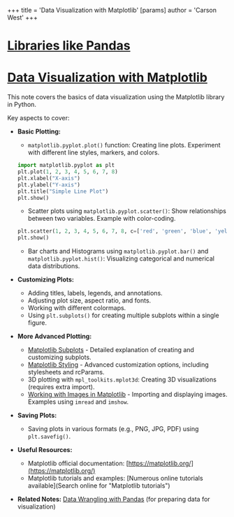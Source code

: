 +++
 title = 'Data Visualization with Matplotlib'
[params]
	author = 'Carson West'
+++
# [Libraries like Pandas](./../libraries-like-pandas/)
# [Data Visualization with Matplotlib](./../data-visualization-with-matplotlib/) 
This note covers the basics of data visualization using the Matplotlib library in Python.

Key aspects to cover:

* **Basic Plotting:**
    * `matplotlib.pyplot.plot()` function:  Creating line plots.  Experiment with different line styles, markers, and colors.
    ```python
    import matplotlib.pyplot as plt
    plt.plot(1, 2, 3, 4, 5, 6, 7, 8)
    plt.xlabel("X-axis")
    plt.ylabel("Y-axis")
    plt.title("Simple Line Plot")
    plt.show()
    ```
    * Scatter plots using `matplotlib.pyplot.scatter()`: Show relationships between two variables.  Example with color-coding.
    ```python
    plt.scatter(1, 2, 3, 4, 5, 6, 7, 8, c=['red', 'green', 'blue', 'yellow']])
    plt.show()
    ```
    * Bar charts and Histograms using `matplotlib.pyplot.bar()` and `matplotlib.pyplot.hist()`: Visualizing categorical and numerical data distributions.

* **Customizing Plots:**
    * Adding titles, labels, legends, and annotations.
    * Adjusting plot size, aspect ratio, and fonts.
    * Working with different colormaps.
    * Using `plt.subplots()` for creating multiple subplots within a single figure.

* **More Advanced Plotting:**
    * [Matplotlib Subplots](./../matplotlib-subplots/) -  Detailed explanation of creating and customizing subplots.
    * [Matplotlib Styling](./../matplotlib-styling/) -  Advanced customization options, including stylesheets and rcParams.
    * 3D plotting with `mpl_toolkits.mplot3d`: Creating 3D visualizations (requires extra import).
    * [Working with Images in Matplotlib](./../working-with-images-in-matplotlib/) - Importing and displaying images.  Examples using `imread` and `imshow`.


* **Saving Plots:**
    * Saving plots in various formats (e.g., PNG, JPG, PDF) using `plt.savefig()`.


* **Useful Resources:**
    * Matplotlib official documentation: [https://matplotlib.org/](https://matplotlib.org/)
    * Matplotlib tutorials and examples: [Numerous online tutorials available](Search online for "Matplotlib tutorials")

* **Related Notes:** [Data Wrangling with Pandas](./../data-wrangling-with-pandas/) (for preparing data for visualization)


